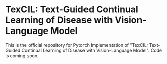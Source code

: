 # TexCIL: Text-Guided Continual Learning of Disease with Vision-Language Model
This is the official repository for Pytorch Implementation of "TexCIL: Text-Guided Continual Learning of Disease with Vision-Language Model". Code is coming soon.
